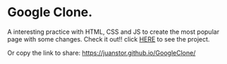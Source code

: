 # Google Clone. 

A interesting practice with HTML, CSS and JS to create the most popular page with some changes. Check it out!! click [HERE](https://juanstor.github.io/GoogleClone/) to see the project.


Or copy the link to share: 
https://juanstor.github.io/GoogleClone/
